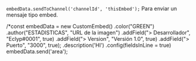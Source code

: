 `embedData.sendToChannel('channelId', 'thisEmbed');` Para enviar un mensaje tipo embed.

/*const embedData = new CustomEmbed()
    .color("GREEN")
    .author("ESTADISTICAS", "URL de la imagen")
    .addField("> Desarrollador", "Eclyp#0001", true)
    .addField("> Version", "Versión 1.0", true)
    .addField("> Puerto", "3000", true);
    .description('HI')
    .config(fieldsInLine = true)
    embedData.send('area');